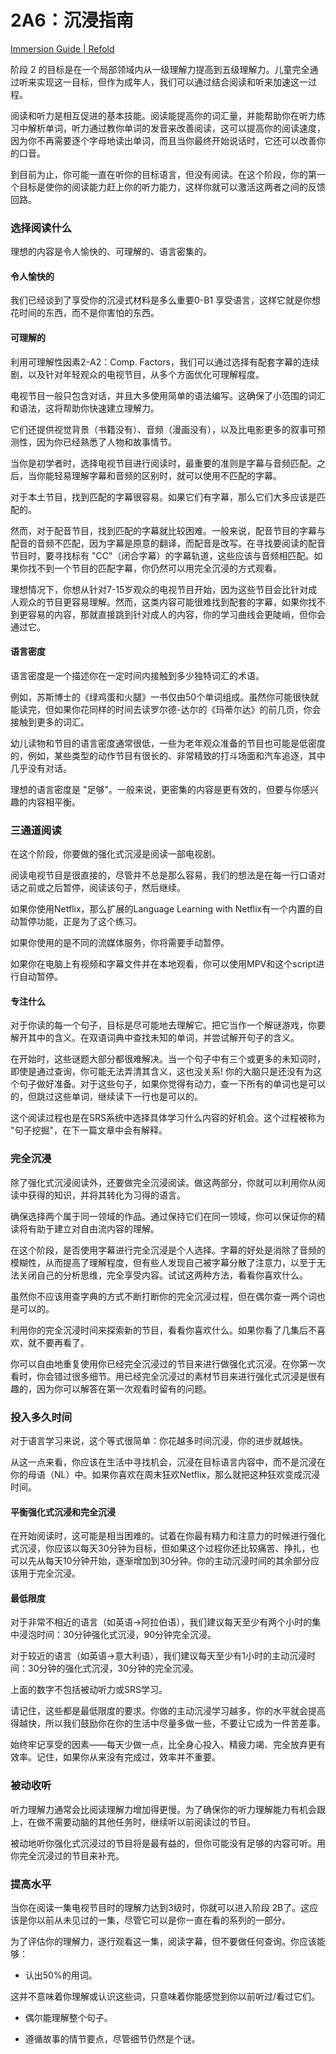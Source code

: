 # 2A6：沉浸指南

[Immersion Guide | Refold](https://refold.la/roadmap/stage-2/a/immersion-guide)

阶段 2 的目标是在一个局部领域内从一级理解力提高到五级理解力。儿童完全通过听来实现这一目标，但作为成年人，我们可以通过结合阅读和听来加速这一过程。

阅读和听力是相互促进的基本技能。阅读能提高你的词汇量，并能帮助你在听力练习中解析单词，听力通过教你单词的发音来改善阅读，这可以提高你的阅读速度，因为你不再需要逐个字母地读出单词，而且当你最终开始说话时，它还可以改善你的口音。

到目前为止，你可能一直在听你的目标语言，但没有阅读。在这个阶段，你的第一个目标是使你的阅读能力赶上你的听力能力，这样你就可以激活这两者之间的反馈回路。

### 选择阅读什么

理想的内容是令人愉快的、可理解的、语言密集的。

#### 令人愉快的

我们已经谈到了享受你的沉浸式材料是多么重要0-B1 享受语言，这样它就是你想花时间的东西，而不是你害怕的东西。

#### 可理解的

利用可理解性因素2-A2：Comp. Factors，我们可以通过选择有配套字幕的连续剧，以及针对年轻观众的电视节目，从多个方面优化可理解程度。

电视节目一般只包含对话，并且大多使用简单的语法编写。这确保了小范围的词汇和语法，这将帮助你快速建立理解力。

它们还提供视觉背景（书籍没有）、音频（漫画没有），以及比电影更多的叙事可预测性，因为你已经熟悉了人物和故事情节。

当你是初学者时，选择电视节目进行阅读时，最重要的准则是字幕与音频匹配。之后，当你能轻易理解字幕和音频的区别时，就可以使用不匹配的字幕。

对于本土节目，找到匹配的字幕很容易。如果它们有字幕，那么它们大多应该是匹配的。

然而，对于配音节目，找到匹配的字幕就比较困难。一般来说，配音节目的字幕与配音的音频不匹配，因为字幕是原意的翻译，而配音是改写。在寻找要阅读的配音节目时，要寻找标有 "CC"（闭合字幕）的字幕轨道，这些应该与音频相匹配。如果你找不到一个节目的匹配字幕，你仍然可以用完全沉浸的方式观看。

理想情况下，你想从针对7-15岁观众的电视节目开始，因为这些节目会比针对成人观众的节目更容易理解。然而，这类内容可能很难找到配套的字幕，如果你找不到更容易的内容，那就直接跳到针对成人的内容，你的学习曲线会更陡峭，但你会通过它。

#### 语言密度

语言密度是一个描述你在一定时间内接触到多少独特词汇的术语。

例如，苏斯博士的《绿鸡蛋和火腿》一书仅由50个单词组成。虽然你可能很快就能读完，但如果你花同样的时间去读罗尔德-达尔的《玛蒂尔达》的前几页，你会接触到更多的词汇。

幼儿读物和节目的语言密度通常很低，一些为老年观众准备的节目也可能是低密度的，例如，某些类型的动作节目有很长的、非常精致的打斗场面和汽车追逐，其中几乎没有对话。

理想的语言密度是 "足够"。一般来说，更密集的内容是更有效的，但要与你感兴趣的内容相平衡。

### 三通道阅读

在这个阶段，你要做的强化式沉浸是阅读一部电视剧。

阅读电视节目是很直接的，尽管并不总是那么容易，我们的想法是在每一行口语对话之前或之后暂停，阅读该句子，然后继续。

如果你使用Netflix，那么扩展的Language Learning with Netflix有一个内置的自动暂停功能，正是为了这个练习。

如果你使用的是不同的流媒体服务，你将需要手动暂停。

如果你在电脑上有视频和字幕文件并在本地观看，你可以使用MPV和这个script进行自动暂停。

#### 专注什么

对于你读的每一个句子，目标是尽可能地去理解它。把它当作一个解谜游戏，你要解开其中的含义。在双语词典中查找未知的单词，并尝试解开句子的含义。

在开始时，这些谜题大部分都很难解决。当一个句子中有三个或更多的未知词时，即使是通过查询，你可能无法弄清其含义，这也没关系! 你的大脑只是还没有为这个句子做好准备。对于这些句子，如果你觉得有动力，查一下所有的单词也是可以的，但跳过这些单词，继续读下一行也是可以的。

这个阅读过程也是在SRS系统中选择具体学习什么内容的好机会。这个过程被称为 "句子挖掘"，在下一篇文章中会有解释。

### 完全沉浸

除了强化式沉浸阅读外，还要做完全沉浸阅读。做这两部分，你就可以利用你从阅读中获得的知识，并将其转化为习得的语言。

确保选择两个属于同一领域的作品。通过保持它们在同一领域，你可以保证你的精读将有助于建立对自由流内容的理解。

在这个阶段，是否使用字幕进行完全沉浸是个人选择。字幕的好处是消除了音频的模糊性，从而提高了理解程度，但有些人发现自己被字幕分散了注意力，以至于无法关闭自己的分析思维，完全享受内容。试试这两种方法，看看你喜欢什么。

虽然你不应该用查字典的方式不断打断你的完全沉浸过程，但在偶尔查一两个词也是可以的。

利用你的完全沉浸时间来探索新的节目，看看你喜欢什么。如果你看了几集后不喜欢，就不要再看了。

你可以自由地重复使用你已经完全沉浸过的节目来进行做强化式沉浸。在你第一次看时，你会错过很多细节。用已经完全沉浸过的素材节目来进行强化式沉浸是很有趣的，因为你可以解答在第一次观看时留有的问题。

### 投入多久时间

对于语言学习来说，这个等式很简单：你花越多时间沉浸，你的进步就越快。

从这一点来看，你应该在生活中寻找机会，沉浸在目标语言内容中，而不是沉浸在你的母语（NL）中。如果你喜欢在周末狂欢Netflix，那么就把这种狂欢变成沉浸时间。

#### 平衡强化式沉浸和完全沉浸

在开始阅读时，这可能是相当困难的。试着在你最有精力和注意力的时候进行强化式沉浸，你应该以每天30分钟为目标，但如果这个过程你还比较痛苦、挣扎，也可以先从每天10分钟开始，逐渐增加到30分钟。你的主动沉浸时间的其余部分应该用于完全沉浸。

#### 最低限度

对于非常不相近的语言（如英语→阿拉伯语），我们建议每天至少有两个小时的集中浸泡时间：30分钟强化式沉浸，90分钟完全沉浸。

对于较近的语言（如英语→意大利语），我们建议每天至少有1小时的主动沉浸时间：30分钟的强化式沉浸，30分钟的完全沉浸。

上面的数字不包括被动听力或SRS学习。

请记住，这些都是最低限度的要求。你做的主动沉浸学习越多，你的水平就会提高得越快，所以我们鼓励你在你的生活中尽量多做一些，不要让它成为一件苦差事。

始终牢记享受的因素——每天少做一点，比全身心投入、精疲力竭、完全放弃更有效率。记住，如果你从来没有完成过，效率并不重要。

### 被动收听

听力理解力通常会比阅读理解力增加得更慢。为了确保你的听力理解能力有机会跟上，在做不需要动脑的其他任务时，继续听以前阅读过的节目。

被动地听你强化式沉浸过的节目将是最有益的，但你可能没有足够的内容可听。用你完全沉浸过的节目来补充。

### 提高水平

当你在阅读一集电视节目时的理解力达到3级时，你就可以进入阶段 2B了。这应该是你以前从未见过的一集，尽管它可以是你一直在看的系列的一部分。

为了评估你的理解力，逐行观看这一集，阅读字幕，但不要做任何查询。你应该能够：

- 认出50%的用词。

这并不意味着你理解或认识这些词，只意味着你能感觉到你以前听过/看过它们。

- 偶尔能理解整个句子。

- 遵循故事的情节要点，尽管细节仍然是个谜。
